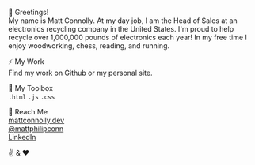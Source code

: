👋 Greetings!
<br />My name is Matt Connolly. At my day job, I am the Head of Sales at an electronics recycling company in the United States. I'm proud to help recycle over 1,000,000 pounds of electronics each year! In my free time I enjoy woodworking, chess, reading, and running.

⚡ My Work 
<br />Find my work on Github or my personal site.

🧰 My Toolbox 
<br />`.html` `.js` `.css`

📧 Reach Me 
<br />[mattconnolly.dev](https://mattconnolly.dev)
<br />[@mattphilipconn](https://twitter.com/mattphilipconn)
<br />[LinkedIn](https://www.linkedin.com/in/matthewpconnolly/)

✌️  &  ❤️
